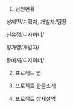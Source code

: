 1. 팀원현황

성제민/기획자, 개발자/팀장

신유정/디자이너/

정가영/개발자/

황예지/디자이너/


2. 프로젝트 명:



3. 프로젝트 한줄소개



4. 프로젝트 상세설명





